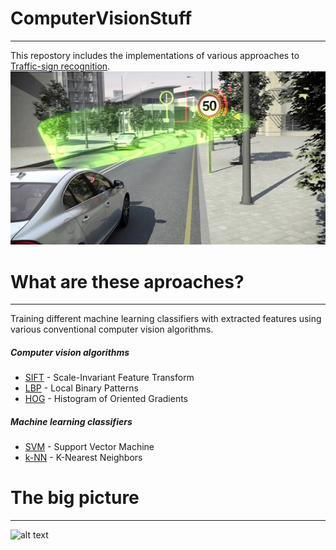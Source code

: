 
# ComputerVisionStuff
---
This repostory includes the implementations of various approaches to [Traffic-sign recognition](http://www.wiki-zero.org/index.php?q=aHR0cHM6Ly9lbi53aWtpcGVkaWEub3JnL3dpa2kvVHJhZmZpYy1zaWduX3JlY29nbml0aW9u). 
![alt text](https://raw.githubusercontent.com/ilkayDevran/CompVisionStuff/master/readme-images/traffic-sign-recognition.png)



# What are these aproaches?
---
Training different machine learning classifiers with extracted features using various conventional computer vision algorithms. 

 ##### Computer vision algorithms
 - [SIFT](https://docs.opencv.org/3.0-beta/doc/py_tutorials/py_feature2d/py_sift_intro/py_sift_intro.html) - Scale-Invariant Feature Transform
 - [LBP](https://www.pyimagesearch.com/2015/12/07/local-binary-patterns-with-python-opencv/) - Local Binary Patterns
 - [HOG](https://www.learnopencv.com/histogram-of-oriented-gradients/) - Histogram of Oriented Gradients
 
##### Machine learning classifiers 
- [SVM](https://www.analyticsvidhya.com/blog/2017/09/understaing-support-vector-machine-example-code/) - Support Vector Machine 
- [k-NN](https://medium.com/@adi.bronshtein/a-quick-introduction-to-k-nearest-neighbors-algorithm-62214cea29c7) - K-Nearest Neighbors



# The big picture
---
![alt text](https://raw.githubusercontent.com/ilkayDevran/Traffic_Sign_Recognition/master/readme-images/aproaches2.png)

